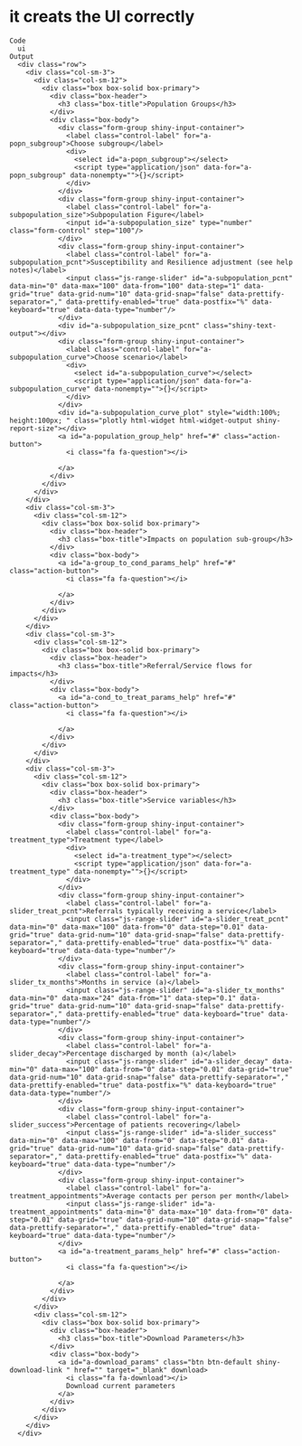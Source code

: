 # it creats the UI correctly

    Code
      ui
    Output
      <div class="row">
        <div class="col-sm-3">
          <div class="col-sm-12">
            <div class="box box-solid box-primary">
              <div class="box-header">
                <h3 class="box-title">Population Groups</h3>
              </div>
              <div class="box-body">
                <div class="form-group shiny-input-container">
                  <label class="control-label" for="a-popn_subgroup">Choose subgroup</label>
                  <div>
                    <select id="a-popn_subgroup"></select>
                    <script type="application/json" data-for="a-popn_subgroup" data-nonempty="">{}</script>
                  </div>
                </div>
                <div class="form-group shiny-input-container">
                  <label class="control-label" for="a-subpopulation_size">Subpopulation Figure</label>
                  <input id="a-subpopulation_size" type="number" class="form-control" step="100"/>
                </div>
                <div class="form-group shiny-input-container">
                  <label class="control-label" for="a-subpopulation_pcnt">Susceptibility and Resilience adjustment (see help notes)</label>
                  <input class="js-range-slider" id="a-subpopulation_pcnt" data-min="0" data-max="100" data-from="100" data-step="1" data-grid="true" data-grid-num="10" data-grid-snap="false" data-prettify-separator="," data-prettify-enabled="true" data-postfix="%" data-keyboard="true" data-data-type="number"/>
                </div>
                <div id="a-subpopulation_size_pcnt" class="shiny-text-output"></div>
                <div class="form-group shiny-input-container">
                  <label class="control-label" for="a-subpopulation_curve">Choose scenario</label>
                  <div>
                    <select id="a-subpopulation_curve"></select>
                    <script type="application/json" data-for="a-subpopulation_curve" data-nonempty="">{}</script>
                  </div>
                </div>
                <div id="a-subpopulation_curve_plot" style="width:100%; height:100px; " class="plotly html-widget html-widget-output shiny-report-size"></div>
                <a id="a-population_group_help" href="#" class="action-button">
                  <i class="fa fa-question"></i>
                  
                </a>
              </div>
            </div>
          </div>
        </div>
        <div class="col-sm-3">
          <div class="col-sm-12">
            <div class="box box-solid box-primary">
              <div class="box-header">
                <h3 class="box-title">Impacts on population sub-group</h3>
              </div>
              <div class="box-body">
                <a id="a-group_to_cond_params_help" href="#" class="action-button">
                  <i class="fa fa-question"></i>
                  
                </a>
              </div>
            </div>
          </div>
        </div>
        <div class="col-sm-3">
          <div class="col-sm-12">
            <div class="box box-solid box-primary">
              <div class="box-header">
                <h3 class="box-title">Referral/Service flows for impacts</h3>
              </div>
              <div class="box-body">
                <a id="a-cond_to_treat_params_help" href="#" class="action-button">
                  <i class="fa fa-question"></i>
                  
                </a>
              </div>
            </div>
          </div>
        </div>
        <div class="col-sm-3">
          <div class="col-sm-12">
            <div class="box box-solid box-primary">
              <div class="box-header">
                <h3 class="box-title">Service variables</h3>
              </div>
              <div class="box-body">
                <div class="form-group shiny-input-container">
                  <label class="control-label" for="a-treatment_type">Treatment type</label>
                  <div>
                    <select id="a-treatment_type"></select>
                    <script type="application/json" data-for="a-treatment_type" data-nonempty="">{}</script>
                  </div>
                </div>
                <div class="form-group shiny-input-container">
                  <label class="control-label" for="a-slider_treat_pcnt">Referrals typically receiving a service</label>
                  <input class="js-range-slider" id="a-slider_treat_pcnt" data-min="0" data-max="100" data-from="0" data-step="0.01" data-grid="true" data-grid-num="10" data-grid-snap="false" data-prettify-separator="," data-prettify-enabled="true" data-postfix="%" data-keyboard="true" data-data-type="number"/>
                </div>
                <div class="form-group shiny-input-container">
                  <label class="control-label" for="a-slider_tx_months">Months in service (a)</label>
                  <input class="js-range-slider" id="a-slider_tx_months" data-min="0" data-max="24" data-from="1" data-step="0.1" data-grid="true" data-grid-num="10" data-grid-snap="false" data-prettify-separator="," data-prettify-enabled="true" data-keyboard="true" data-data-type="number"/>
                </div>
                <div class="form-group shiny-input-container">
                  <label class="control-label" for="a-slider_decay">Percentage discharged by month (a)</label>
                  <input class="js-range-slider" id="a-slider_decay" data-min="0" data-max="100" data-from="0" data-step="0.01" data-grid="true" data-grid-num="10" data-grid-snap="false" data-prettify-separator="," data-prettify-enabled="true" data-postfix="%" data-keyboard="true" data-data-type="number"/>
                </div>
                <div class="form-group shiny-input-container">
                  <label class="control-label" for="a-slider_success">Percentage of patients recovering</label>
                  <input class="js-range-slider" id="a-slider_success" data-min="0" data-max="100" data-from="0" data-step="0.01" data-grid="true" data-grid-num="10" data-grid-snap="false" data-prettify-separator="," data-prettify-enabled="true" data-postfix="%" data-keyboard="true" data-data-type="number"/>
                </div>
                <div class="form-group shiny-input-container">
                  <label class="control-label" for="a-treatment_appointments">Average contacts per person per month</label>
                  <input class="js-range-slider" id="a-treatment_appointments" data-min="0" data-max="10" data-from="0" data-step="0.01" data-grid="true" data-grid-num="10" data-grid-snap="false" data-prettify-separator="," data-prettify-enabled="true" data-keyboard="true" data-data-type="number"/>
                </div>
                <a id="a-treatment_params_help" href="#" class="action-button">
                  <i class="fa fa-question"></i>
                  
                </a>
              </div>
            </div>
          </div>
          <div class="col-sm-12">
            <div class="box box-solid box-primary">
              <div class="box-header">
                <h3 class="box-title">Download Parameters</h3>
              </div>
              <div class="box-body">
                <a id="a-download_params" class="btn btn-default shiny-download-link " href="" target="_blank" download>
                  <i class="fa fa-download"></i>
                  Download current parameters
                </a>
              </div>
            </div>
          </div>
        </div>
      </div>

